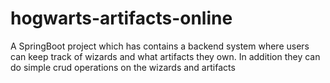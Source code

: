 ﻿# hogwarts-artifacts-online
A SpringBoot project which has contains a backend system where users can keep track of wizards and what artifacts they own. In addition they can do simple crud operations on the wizards and artifacts
